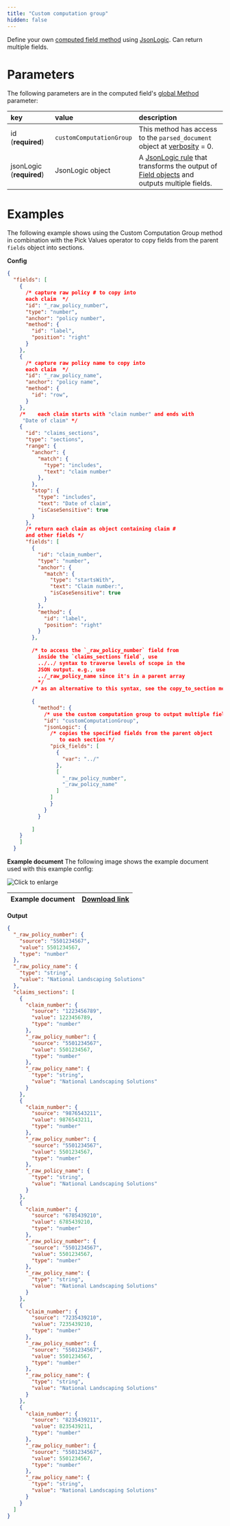 ```yaml
---
title: "Custom computation group"
hidden: false
---
```


Define your own [computed field method](doc:computed-field-methods) using [JsonLogic](doc:jsonlogic). Can return multiple fields.

Parameters
====

The following parameters are in the computed field's [global Method](doc:computed-field-methods#parameters) parameter: 


| key                      | value                             | description                                                  |
| :----------------------- | :-------------------------------- | :----------------------------------------------------------- |
| id (**required**)        | `customComputationGroup`          | This method has access to the  `parsed_document` object at [verbosity](doc:verbosity) = 0. |
| jsonLogic (**required**) | JsonLogic object | A [JsonLogic rule](doc:jsonlogic) that transforms the output of [Field objects](https://docs.sensible.so/docs/field-query-object) and outputs multiple fields. |

Examples
====

The following example shows using the Custom Computation Group method in combination with the Pick Values operator to copy fields from the parent `fields` object into sections.

**Config**

```json
{
  "fields": [
    {
      /* capture raw policy # to copy into 
      each claim  */
      "id": "_raw_policy_number",
      "type": "number",
      "anchor": "policy number",
      "method": {
        "id": "label",
        "position": "right"
      }
    },
    {
      /* capture raw policy name to copy into 
      each claim  */
      "id": "_raw_policy_name",
      "anchor": "policy name",
      "method": {
        "id": "row",
      }
    },
    /*    each claim starts with "claim number" and ends with 
     "Date of claim" */
    {
      "id": "claims_sections",
      "type": "sections",
      "range": {
        "anchor": {
          "match": {
            "type": "includes",
            "text": "claim number"
          },
        },
        "stop": {
          "type": "includes",
          "text": "Date of claim",
          "isCaseSensitive": true
        }
      },
      /* return each claim as object containing claim # 
      and other fields */
      "fields": [
        {
          "id": "claim_number",
          "type": "number",
          "anchor": {
            "match": {
              "type": "startsWith",
              "text": "Claim number:",
              "isCaseSensitive": true
            }
          },
          "method": {
            "id": "label",
            "position": "right"
          }
        },
        
        /* to access the `_raw_policy_number` field from
          inside the `claims_sections field`, use
          ../../ syntax to traverse levels of scope in the
          JSON output. e.g., use
          ../_raw_policy_name since it's in a parent array
          */
        /* as an alternative to this syntax, see the copy_to_section method */
        
        {
          "method": {
            /* use the custom computation group to output multiple fields */
            "id": "customComputationGroup",
            "jsonLogic": {
              /* copies the specified fields from the parent object
                 to each section */
              "pick_fields": [
                {
                  "var": "../"
                },
                [
                  "_raw_policy_number",
                  "_raw_policy_name"
                ]
              ]
              }
            }
          }
    
        ]
    }
    ]
  }
```

**Example document**
The following image shows the example document used with this example config:

![Click to enlarge](https://raw.githubusercontent.com/sensible-hq/sensible-docs/main/readme-sync/assets/v0/images/final/copy_to_section.png)

| Example document | [Download link](https://raw.githubusercontent.com/sensible-hq/sensible-docs/main/readme-sync/assets/v0/pdfs/sections.pdf) |
| ---------------- | ------------------------------------------------------------ |

**Output**

```json
{
  "_raw_policy_number": {
    "source": "5501234567",
    "value": 5501234567,
    "type": "number"
  },
  "_raw_policy_name": {
    "type": "string",
    "value": "National Landscaping Solutions"
  },
  "claims_sections": [
    {
      "claim_number": {
        "source": "1223456789",
        "value": 1223456789,
        "type": "number"
      },
      "_raw_policy_number": {
        "source": "5501234567",
        "value": 5501234567,
        "type": "number"
      },
      "_raw_policy_name": {
        "type": "string",
        "value": "National Landscaping Solutions"
      }
    },
    {
      "claim_number": {
        "source": "9876543211",
        "value": 9876543211,
        "type": "number"
      },
      "_raw_policy_number": {
        "source": "5501234567",
        "value": 5501234567,
        "type": "number"
      },
      "_raw_policy_name": {
        "type": "string",
        "value": "National Landscaping Solutions"
      }
    },
    {
      "claim_number": {
        "source": "6785439210",
        "value": 6785439210,
        "type": "number"
      },
      "_raw_policy_number": {
        "source": "5501234567",
        "value": 5501234567,
        "type": "number"
      },
      "_raw_policy_name": {
        "type": "string",
        "value": "National Landscaping Solutions"
      }
    },
    {
      "claim_number": {
        "source": "7235439210",
        "value": 7235439210,
        "type": "number"
      },
      "_raw_policy_number": {
        "source": "5501234567",
        "value": 5501234567,
        "type": "number"
      },
      "_raw_policy_name": {
        "type": "string",
        "value": "National Landscaping Solutions"
      }
    },
    {
      "claim_number": {
        "source": "8235439211",
        "value": 8235439211,
        "type": "number"
      },
      "_raw_policy_number": {
        "source": "5501234567",
        "value": 5501234567,
        "type": "number"
      },
      "_raw_policy_name": {
        "type": "string",
        "value": "National Landscaping Solutions"
      }
    }
  ]
}
```
